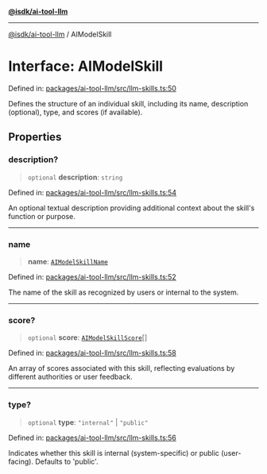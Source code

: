 [**@isdk/ai-tool-llm**](../README.md)

***

[@isdk/ai-tool-llm](../globals.md) / AIModelSkill

# Interface: AIModelSkill

Defined in: [packages/ai-tool-llm/src/llm-skills.ts:50](https://github.com/isdk/ai-tool-llm.js/blob/780a1d1c86b3c56efc274a930a7b482fc2c1a2a1/src/llm-skills.ts#L50)

Defines the structure of an individual skill, including its name, description (optional), type, and scores (if available).

## Properties

### description?

> `optional` **description**: `string`

Defined in: [packages/ai-tool-llm/src/llm-skills.ts:54](https://github.com/isdk/ai-tool-llm.js/blob/780a1d1c86b3c56efc274a930a7b482fc2c1a2a1/src/llm-skills.ts#L54)

An optional textual description providing additional context about the skill's function or purpose.

***

### name

> **name**: [`AIModelSkillName`](../type-aliases/AIModelSkillName.md)

Defined in: [packages/ai-tool-llm/src/llm-skills.ts:52](https://github.com/isdk/ai-tool-llm.js/blob/780a1d1c86b3c56efc274a930a7b482fc2c1a2a1/src/llm-skills.ts#L52)

The name of the skill as recognized by users or internal to the system.

***

### score?

> `optional` **score**: [`AIModelSkillScore`](AIModelSkillScore.md)[]

Defined in: [packages/ai-tool-llm/src/llm-skills.ts:58](https://github.com/isdk/ai-tool-llm.js/blob/780a1d1c86b3c56efc274a930a7b482fc2c1a2a1/src/llm-skills.ts#L58)

An array of scores associated with this skill, reflecting evaluations by different authorities or user feedback.

***

### type?

> `optional` **type**: `"internal"` \| `"public"`

Defined in: [packages/ai-tool-llm/src/llm-skills.ts:56](https://github.com/isdk/ai-tool-llm.js/blob/780a1d1c86b3c56efc274a930a7b482fc2c1a2a1/src/llm-skills.ts#L56)

Indicates whether this skill is internal (system-specific) or public (user-facing). Defaults to 'public'.
